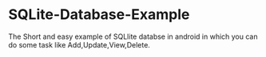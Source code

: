 SQLite-Database-Example
=======================

The Short and easy example of SQLlite databse in android in which you can do some task like Add,Update,View,Delete.
